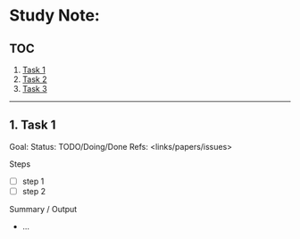 # Study Note: <topic>

## TOC
1. [Task 1](#1-task-1)
2. [Task 2](#2-task-2)
3. [Task 3](#3-task-3)

---

## 1. Task 1
Goal: <goal>
Status: TODO/Doing/Done
Refs: <links/papers/issues>

Steps
- [ ] step 1
- [ ] step 2

Summary / Output
- ...
